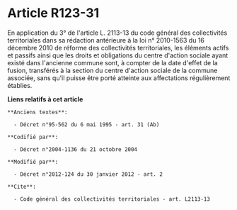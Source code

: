 # Article R123-31

En application du 3° de l'article L. 2113-13 du code général des collectivités territoriales dans sa rédaction antérieure à
la loi n° 2010-1563 du 16 décembre 2010 de réforme des collectivités territoriales, les éléments actifs et passifs ainsi que
les droits et obligations du centre d'action sociale ayant existé dans l'ancienne commune sont, à compter de la date d'effet
de la fusion, transférés à la section du centre d'action sociale de la commune associée, sans qu'il puisse être porté
atteinte aux affectations régulièrement établies.

**Liens relatifs à cet article**

	**Anciens textes**:

	  - Décret n°95-562 du 6 mai 1995 - art. 31 (Ab)

	**Codifié par**:

	  - Décret n°2004-1136 du 21 octobre 2004

	**Modifié par**:

	  - Décret n°2012-124 du 30 janvier 2012 - art. 2

	**Cite**:

	  - Code général des collectivités territoriales - art. L2113-13
